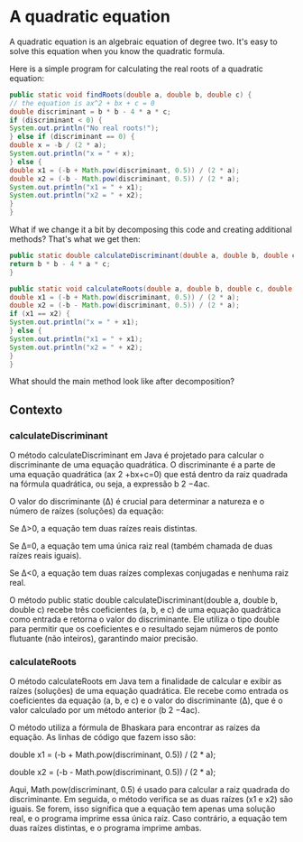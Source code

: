 # A quadratic equation

A quadratic equation is an algebraic equation of degree two. It's easy to solve this equation when you know the quadratic formula.

Here is a simple program for calculating the real roots of a quadratic equation:

```java
public static void findRoots(double a, double b, double c) {
// the equation is ax^2 + bx + c = 0
double discriminant = b * b - 4 * a * c;
if (discriminant < 0) {
System.out.println("No real roots!");
} else if (discriminant == 0) {
double x = -b / (2 * a);
System.out.println("x = " + x);
} else {
double x1 = (-b + Math.pow(discriminant, 0.5)) / (2 * a);
double x2 = (-b - Math.pow(discriminant, 0.5)) / (2 * a);
System.out.println("x1 = " + x1);
System.out.println("x2 = " + x2);
}
}
```

What if we change it a bit by decomposing this code and creating additional methods? That's what we get then:

```Java
public static double calculateDiscriminant(double a, double b, double c) {
return b * b - 4 * a * c;
}

public static void calculateRoots(double a, double b, double c, double discriminant) {
double x1 = (-b + Math.pow(discriminant, 0.5)) / (2 * a);
double x2 = (-b - Math.pow(discriminant, 0.5)) / (2 * a);
if (x1 == x2) {
System.out.println("x = " + x1);
} else {
System.out.println("x1 = " + x1);
System.out.println("x2 = " + x2);
}
}
```

What should the main method look like after decomposition?


## Contexto

### calculateDiscriminant
O método calculateDiscriminant em Java é projetado para calcular o discriminante de uma equação quadrática.  O discriminante é a parte de uma equação quadrática (ax
2
+bx+c=0) que está dentro da raiz quadrada na fórmula quadrática, ou seja, a expressão b
2
−4ac.

O valor do discriminante (Δ) é crucial para determinar a natureza e o número de raízes (soluções) da equação:

Se Δ>0, a equação tem duas raízes reais distintas.

Se Δ=0, a equação tem uma única raiz real (também chamada de duas raízes reais iguais).

Se Δ<0, a equação tem duas raízes complexas conjugadas e nenhuma raiz real.

O método public static double calculateDiscriminant(double a, double b, double c) recebe três coeficientes (a, b, e c) de uma equação quadrática como entrada e retorna o valor do discriminante. Ele utiliza o tipo double para permitir que os coeficientes e o resultado sejam números de ponto flutuante (não inteiros), garantindo maior precisão.

### calculateRoots

O método calculateRoots em Java tem a finalidade de calcular e exibir as raízes (soluções) de uma equação quadrática. Ele recebe como entrada os coeficientes da equação (a, b, e c) e o valor do discriminante (Δ), que é o valor calculado por um método anterior (b
2
−4ac).


O método utiliza a fórmula de Bhaskara para encontrar as raízes da equação. As linhas de código que fazem isso são:

double x1 = (-b + Math.pow(discriminant, 0.5)) / (2 * a);

double x2 = (-b - Math.pow(discriminant, 0.5)) / (2 * a);

Aqui, Math.pow(discriminant, 0.5) é usado para calcular a raiz quadrada do discriminante. Em seguida, o método verifica se as duas raízes (x1 e x2) são iguais. Se forem, isso significa que a equação tem apenas uma solução real, e o programa imprime essa única raiz. Caso contrário, a equação tem duas raízes distintas, e o programa imprime ambas.